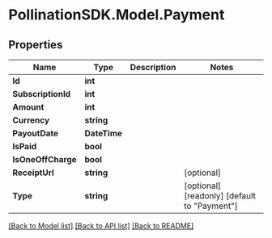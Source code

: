 
# PollinationSDK.Model.Payment

## Properties

Name | Type | Description | Notes
------------ | ------------- | ------------- | -------------
**Id** | **int** |  | 
**SubscriptionId** | **int** |  | 
**Amount** | **int** |  | 
**Currency** | **string** |  | 
**PayoutDate** | **DateTime** |  | 
**IsPaid** | **bool** |  | 
**IsOneOffCharge** | **bool** |  | 
**ReceiptUrl** | **string** |  | [optional] 
**Type** | **string** |  | [optional] [readonly] [default to "Payment"]

[[Back to Model list]](../README.md#documentation-for-models)
[[Back to API list]](../README.md#documentation-for-api-endpoints)
[[Back to README]](../README.md)

